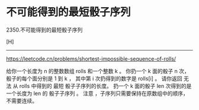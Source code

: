 # 不可能得到的最短骰子序列

2350.不可能得到的最短骰子序列


[H]

---

https://leetcode.cn/problems/shortest-impossible-sequence-of-rolls/

给你一个长度为 n 的整数数组 rolls 和一个整数 k 。
你扔一个 k 面的骰子 n 次，骰子的每个面分别是 1 到 k ，
其中第 i 次扔得到的数字是 rolls[i] 。
请你返回 无法 从 rolls 中得到的 最短 骰子子序列的长度。
扔一个 k 面的骰子 len 次得到的是一个长度为 len 的 骰子子序列 。
注意 ，子序列只需要保持在原数组中的顺序，不需要连续。
